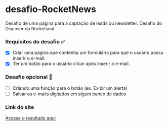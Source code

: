 # desafio-RocketNews
 Desafio de uma página para a captação de leads ou newsletter. Desafio do Discover da Rocketseat

### Requisitos do desafio :white_check_mark:
- [x] Criar uma página que contenha um formulário para que o usuário possa inserir o e-mail.
- [x] Ter um botão para o usuário clicar após inserir o e-mail.

### Desafio opcional :rocket:
- [ ] Criando uma função para o botão (ex. Exibir um alerta)
- [ ] Salvar os e-mails digitados em algum banco de dados

### Link do site
[Acesse o resultado aqui](https://gabriellssouza.github.io/desafio-RocketNews/)
